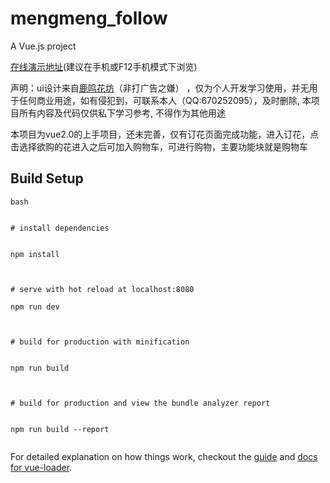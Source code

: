 # mengmeng_follow

> 

A Vue.js project


<a href="https://12cm.github.io/mengmeng_follow/dist/index.html" target="_blank">在线演示地址</a><span>(建议在手机或F12手机模式下浏览)</span>

<p>声明：ui设计来自<a href="http://lumingfang.com/pages/training">鹿鸣花坊</a>（非打广告之嫌） ，仅为个人开发学习使用，并无用于任何商业用途，如有侵犯到，可联系本人（QQ:670252095），及时删除, 本项目所有内容及代码仅供私下学习参考, 不得作为其他用途</p>


<p>本项目为vue2.0的上手项目，还未完善，仅有订花页面完成功能，进入订花，点击选择欲购的花进入之后可加入购物车，可进行购物，主要功能块就是购物车</p>

## Build Setup



``` 
bash


# install dependencies


npm install



# serve with hot reload at localhost:8080

npm run dev



# build for production with minification


npm run build



# build for production and view the bundle analyzer report


npm run build --report


```



For detailed explanation on how things work, checkout the [guide](http://vuejs-templates.github.io/webpack/) and [docs for vue-loader](http://vuejs.github.io/vue-loader).
